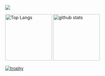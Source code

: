 <!-- ![](https://komarev.com/ghpvc/?username=tf63)[![My Qiita posts](https://qiita-badge.apiapi.app/s/tf63/posts.svg)](http://qiita.com/63)[![My Qiita contributions](https://qiita-badge.apiapi.app/s/tf63/contributions.svg)](http://qiita.com/mikkame) -->
![](https://github-profile-summary-cards.vercel.app/api/cards/profile-details?username=tf63&theme=tokyonight)
<p align="left"> 
  <img alt="Top Langs" height="150px" src="https://github-readme-stats.vercel.app/api/top-langs/?username=tf63&layout=compact&show_icons=true&theme=tokyonight" />
  <img alt="github stats" height="150px" src="https://github-readme-stats.vercel.app/api?username=tf63&theme=tokyonight&show_icons=true" />
</p>

[![trophy](https://github-profile-trophy.vercel.app/?username=tf63&theme=tokyonight&column=7
)](https://github.com/ryo-ma/github-profile-trophy)

<!--
**tf63/tf63** is a ✨ _special_ ✨ repository because its `README.md` (this file) appears on your GitHub profile.

Here are some ideas to get you started:

- 🔭 I’m currently working on ...
- 🌱 I’m currently learning ...
- 👯 I’m looking to collaborate on ...
- 🤔 I’m looking for help with ...
- 💬 Ask me about ...
- 📫 How to reach me: ...
- 😄 Pronouns: ...
- ⚡ Fun fact: ...
-->

